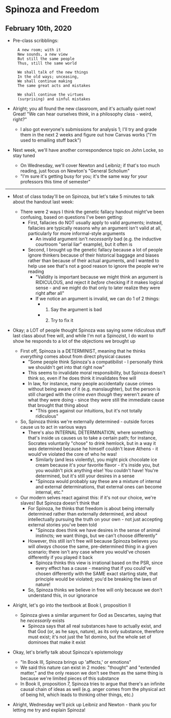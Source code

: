 # Spinoza and Freedom

## February 10th, 2020

- Pre-class scribblings:

        A new room; with it
        New sounds, a new view
        But still the same people
        Thus, still the same world

        We shall talk of the new things
        In the old ways; unceasing,
        We shall continue making
        The same great acts and mistakes

        We shall continue the virtues
        (surprising) and sinful mistakes

- Alright; you all found the new classroom, and it's actually quiet now! Great! "We can hear ourselves think, in a philosophy class - weird, right?"
    - I also got everyone's submissions for analysis 1; I'll try and grade them in the next 2 weeks and figure out how Canvas works ("I'm used to emailing stuff back")
- Next week, we'll have another correspondence topic on John Locke, so stay tuned
    - On Wednesday, we'll cover Newton and Leibniz; if that's too much reading, just focus on Newton's "General Scholium"
    - "I'm sure it's getting busy for you; it's the same way for your professors this time of semester"
--------------------------------------------------------------------------------

- Most of class today'll be on Spinoza, but let's take 5 minutes to talk about the handout last week:
    - There were 2 ways I think the genetic fallacy handout might've been confusing, based on questions I've been getting:
        - First, fallacies do NOT usually apply to valid arguments; instead, fallacies are typically reasons why an argument isn't valid at all, particularly for more informal-style arguments
            - An invalid argument isn't *necessarily* bad (e.g. the inductive courtroom "serial liar" example), but it often is
        - Second, I brought up the genetic fallacy because a lot of people ignore thinkers because of their historical baggage and biases rather than because of their actual arguments, and I wanted to help use see that's not a good reason to ignore the people we're reading
            - "Validity is important because we might think an argument is RIDICULOUS, and reject it *before* checking if it makes logical sense - and we might do that only to later realize they were right after all"
            - If we notice an argument is invalid, we can do 1 of 2 things:
                - 1) Say the argument is bad
                - 2) Try to fix it

- Okay; a LOT of people thought Spinoza was saying some ridiculous stuff last class about free will, and while I'm not a Spinozist, I do want to show he responds to a lot of the objections we brought up
    - First off, Spinoza is a DETERMINIST, meaning that he thinks *everything* comes about from direct physical causes
        - "Some people think Spinoza's a compatibilist - I personally think we shouldn't get into that right now"
        - This seems to invalidate moral responsibility, but Spinoza doesn't think so, even if he does think it invalidates free will
        - In law, for instance, many people accidentally cause crimes without being aware of it (e.g. manslaughter), but the person is still charged with the crime *even though* they weren't aware of what they were doing - since they were still the immediate cause that brought that thing about
            - "This goes against our intuitions, but it's not totally ridiculous"
    - So, Spinoza thinks we're externally determined - outside forces cause us to act in various ways
        - There's also INTERNAL DETERMINATION, where something that's inside us causes us to take a certain path; for instance, Socrates voluntarily "chose" to drink hemlock, but in a way it *was* determined because he himself couldn't leave Athens - it would've violated the core of who he was!
            - Similarly (and less violently), you might pick chocolate ice cream because it's *your* favorite flavor - it's inside you, but you wouldn't pick anything else! You couldn't have! You're determined, but it's still your desires in a sense
            - "Spinoza would probably say these are a mixture of internal and external determinations, that external ones can become internal, etc."
    - Our modern selves react against this: if it's not our choice, we're slaves! But Spinoza doesn't think that
        - For Spinoza, he thinks that freedom is about being internally determined rather than externally determined, and about intellectually pursuing the truth on your own - not just accepting external stories you've been told
            - "Spinoza does think we have desires in the sense of animal instincts; we want things, but we can't choose differently"
        - However, this still isn't free will because Spinoza believes you will *always* choose the same, pre-determined thing in a given scenario; there isn't any case where you would've chosen differently if you played it back
            - Spinoza thinks this view is irrational based on the PSR, since every effect has a cause - meaning that if you could've chosen differently with the SAME exact starting state, that principle would be violated; you'd be breaking the laws of nature!
        - So, Spinoza thinks we believe in free will only because we don't understand this, in our ignorance

- Alright, let's go into the textbook at Book I, proposition II
    - Spinoza gives a similar argument for God as Descartes, saying that he *necessarily* exists
        - Spinoza says that all real substances have to actually exist, and that God (or, as he says, nature), as its only substance, therefore must exist; it's not just the 1st domino, but the whole set of dominoes that make it exist

- Okay, let's briefly talk about Spinoza's epistemology
    - "In Book III, Spinoza brings up 'affects,' or emotions"
    - We said this nature can exist in 2 modes: "thought" and "extended matter," and the only reason we don't see them as the same thing is because we're limited pieces of this substance
    - In Book II, proposition 7, Spinoza tries to argue that there's an infinite causal chain of ideas as well (e.g. anger comes from the physical act of being hit, which leads to thinking other things, etc.)

- Alright, Wednesday we'll pick up Leibniz and Newton - thank you for letting me try and explain Spinoza!
